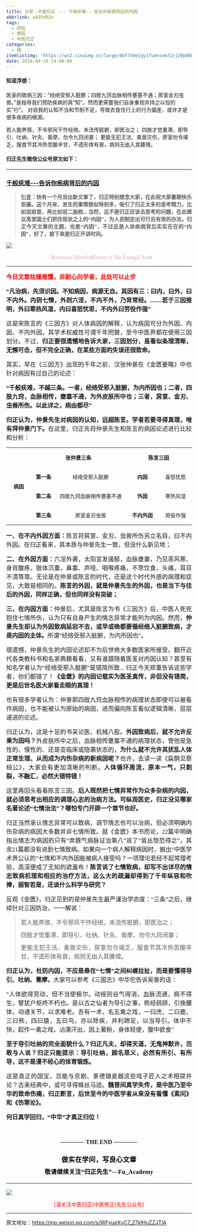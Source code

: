 ```yaml
---
title: 分享：中医归正 --- 千般疢难---告诉你疾病背后的内因
abbrlink: a935d02e
tags:
  - 阴阳
  - 病因
  - 中医归正
categories:
  - 摘
itemlistimg: 'https://wx2.sinaimg.cn/large/8bf740e1gy1fudvsxm71rj20p00hbwgz.jpg'
date: 2018-08-18 14:40:00
---
```


#### 知诺浮想：
医圣的致病三因：“经络受邪入脏腑；四肢九窍血脉相传壅塞不通；房室金刃虫兽。”是指导我们预防疾病的真“知”。然而更需要我们自身重视并持之以恒的实“行”。
对自我的认知不当和节制不足，导致衣食住行上的行为偏差，或许才是很多疾病的根源。

若人能养慎，不令邪风干忤经络，未流传脏腑，即医治之；
四肢才觉重滞，即导引、吐纳、针灸、膏摩，勿令九窍闭塞；
更能无犯王法、禽兽灾伤，房室勿令竭乏，服食节其冷热苦酸辛甘，不遗形体有衰，病则无由入其腠理。


#### 归正先生微信公众号原文如下：
---

###  [千般疢难---告诉你疾病背后的内因](https://mp.weixin.qq.com/s/WFyueXyC7_27klHuZZJTlA "跳转至原文")



<div class="rich_media_content ">
                    <blockquote><p style="margin-bottom: 10px;text-align: justify;"><span style="font-size: 14px;text-align: justify;text-decoration: underline;font-family: 宋体;"><strong style="max-width: 100%;box-sizing: border-box !important;word-wrap: break-word !important;"><span style="max-width: 100%;font-family: 仿宋;box-sizing: border-box !important;word-wrap: break-word !important;">引言</span></strong></span><span style="font-size: 14px;text-align: justify;font-family: 宋体;"><strong style="max-width: 100%;box-sizing: border-box !important;word-wrap: break-word !important;"><span style="max-width: 100%;font-family: 仿宋;box-sizing: border-box !important;word-wrap: break-word !important;">：快有一个月没出新文章了，归正特别想念大家，在此祝大家暑期快乐安康。这个月来，发生的事情貌似特别多，吸引了归正太多的思考精力，比如说疫苗，再比如说二胎税... 当然，这不是归正应该去思考的问题，在此建议高堂国士们抓住现状之上的“内因”，为人民制定出可行且有效的办法。归正今天文章的主题，也是“内因”，不过这是人体疾病背后实实在在的“内因”，好了，接下来是归正开讲时间。</span></strong></span></p></blockquote><p><img style="clear: both; display: block; margin:auto;" src="https://wx2.sinaimg.cn/large/8bf740e1gy1fudvsxm71rj20p00hbwgz.jpg" data-type="jpeg" data-w="900" style=""  /></p><p style="text-align: center;line-height: normal;margin-bottom: 15px;"><span style="color: rgb(215, 171, 169);font-family: 仿宋;font-size: 14px;text-align: center;">---Bartolome Murillo《Return of The Prodigal Son》</span></p><hr  /><p style="margin-bottom: 15px;margin-top: 15px;text-align: justify;"><span style="color: rgb(255, 0, 0);"><strong><span style="font-family: 仿宋;font-size: 16px;text-align: justify;">今日文章枯燥难懂，非耐心向学者，此处可以止步</span></strong></span></p><p style="margin-bottom: 15px;margin-top: 15px;text-align: justify;"><strong><span style="font-family: 仿宋;font-size: 16px;text-align: justify;">“凡治病，先须识因。不知病因，病源无自。其因有三：曰内，曰外，曰不内外。内则七情，外则六淫，不内不外，乃背常经。……若于三因推明，外曰寒热风湿，内曰喜怒忧思，不内外曰劳役作强”</span></strong><br  /></p><p style="margin-bottom: 15px;margin-top: 15px;text-align: justify;"><span style="font-family: 仿宋;font-size: 16px;text-align: justify;">这是宋陈言的《三因方》对人体病因的解释，认为病因可分为外因、内因、不内外因，其学术权威性可谓千年罔替，至今中医界都在使用三因划分。不过，<strong>归正要很遗憾地告诉大家，三因划分，虽看似条理清晰，无懈可击，但不完全正确，在某些方面的失误还很致命。</strong></span></p><p style="margin-bottom: 15px;margin-top: 15px;text-align: justify;"><span style="font-family: 仿宋;font-size: 16px;text-align: justify;">其实，早在《三因方》出现的千年之前，汉张仲景在《金匮要略》中也针对病因有过自己的论述：</span></p><p style="margin-bottom: 15px;margin-top: 15px;text-align: justify;"><strong><span style="font-family: 仿宋;font-size: 16px;text-align: justify;">“千般疢难，不越三条。一者，经络受邪入脏腑，为内所因也；二者，四肢九窍，血脉相传，壅塞不通，为外皮肤所中也；三者，房室、金刃、虫兽所伤。以此详之，病由都尽”</span></strong></p><p style="margin-bottom: 15px;margin-top: 15px;text-align: justify;"><strong><span style="font-family: 仿宋;font-size: 16px;text-align: justify;">归正认为，仲景先生对病因的认知，远超陈言。学者若要寻得真理，唯有拜仲景门下。</span></strong><span style="font-family: 仿宋;font-size: 16px;">在这里，归正先将仲景先生和陈言的病因论述进行比较和分析：</span></p><table cellspacing="0" style=""><tbody><tr><td width="63.33333333333333" valign="center" rowspan="4" style="padding: 0px 7px;border-width: 1px;border-color: windowtext;word-break: break-all;"><p style="text-align: center;"><span style="font-size: 14px;"><strong><span style="font-size: 14px;font-family: 仿宋;text-align: justify;">病因</span></strong></span></p></td><td width="249.33333333333334" valign="center" colspan="2" style="padding: 0px 7px;border-left: none;border-right-width: 1px;border-right-color: windowtext;border-top-width: 1px;border-top-color: windowtext;border-bottom-width: 1px;border-bottom-color: windowtext;"><p style="text-align: center;"><span style="font-size: 14px;"><strong><span style="font-size: 14px;font-family: 仿宋;text-align: justify;">张仲景三条</span></strong></span></p></td><td width="194.33333333333334" valign="center" colspan="2" style="padding: 0px 7px;border-left: none;border-right-width: 1px;border-right-color: windowtext;border-top-width: 1px;border-top-color: windowtext;border-bottom-width: 1px;border-bottom-color: windowtext;"><p style="text-align: center;"><span style="font-size: 14px;"><strong><span style="font-size: 14px;font-family: 仿宋;text-align: justify;">陈言三因</span></strong></span></p></td></tr><tr><td width="55.33333333333333" valign="center" style="padding: 0px 7px;border-left: none;border-right-width: 1px;border-right-color: windowtext;border-top: none;border-bottom-width: 1px;border-bottom-color: windowtext;"><p style="text-align: center;"><span style="font-size: 14px;"><strong><span style="font-size: 14px;font-family: 仿宋;text-align: justify;">第一条</span></strong></span></p></td><td width="198.33333333333334" valign="center" style="padding: 0px 7px;border-left: none;border-right-width: 1px;border-right-color: windowtext;border-top: none;border-bottom-width: 1px;border-bottom-color: windowtext;"><p style="text-align: center;"><span style="font-family: 仿宋;text-align: justify;font-size: 14px;">经络受邪入脏腑</span></p></td><td width="76.33333333333333" valign="center" style="padding: 0px 7px;border-left: none;border-right-width: 1px;border-right-color: windowtext;border-top-width: 1px;border-top-color: windowtext;border-bottom-width: 1px;border-bottom-color: windowtext;word-break: break-all;"><p style="text-align: center;"><span style="font-size: 14px;"><strong><span style="font-size: 14px;font-family: 仿宋;text-align: justify;">内因</span></strong></span></p></td><td width="73.33333333333333" valign="center" style="padding: 0px 7px;border-left: none;border-right-width: 1px;border-right-color: windowtext;border-top-width: 1px;border-top-color: windowtext;border-bottom-width: 1px;border-bottom-color: windowtext;"><p style="text-align: center;"><span style="font-family: 仿宋;text-align: justify;font-size: 14px;">喜怒忧思</span></p></td></tr><tr><td width="61.33333333333333" valign="center" style="padding: 0px 7px;border-left: none;border-right-width: 1px;border-right-color: windowtext;border-top: none;border-bottom-width: 1px;border-bottom-color: windowtext;"><p style="text-align: center;"><span style="font-size: 14px;"><strong><span style="font-size: 14px;font-family: 仿宋;text-align: justify;">第二条</span></strong></span></p></td><td width="201.33333333333334" valign="center" style="padding: 0px 7px;border-left: none;border-right-width: 1px;border-right-color: windowtext;border-top: none;border-bottom-width: 1px;border-bottom-color: windowtext;"><p style="text-align: center;"><span style="font-family: 仿宋;text-align: justify;font-size: 14px;">四肢九窍血脉相传壅塞不通</span></p></td><td width="76.33333333333333" valign="center" style="padding: 0px 7px;border-left: none;border-right-width: 1px;border-right-color: windowtext;border-top: none;border-bottom-width: 1px;border-bottom-color: windowtext;"><p style="text-align: center;"><span style="font-size: 14px;"><strong><span style="font-size: 14px;font-family: 仿宋;text-align: justify;">外因</span></strong></span></p></td><td width="73.33333333333333" valign="center" style="padding: 0px 7px;border-left: none;border-right-width: 1px;border-right-color: windowtext;border-top: none;border-bottom-width: 1px;border-bottom-color: windowtext;"><p style="text-align: center;"><span style="font-family: 仿宋;text-align: justify;font-size: 14px;">寒热风湿</span></p></td></tr><tr><td width="61.33333333333333" valign="center" style="padding: 0px 7px;border-left: none;border-right-width: 1px;border-right-color: windowtext;border-top: none;border-bottom-width: 1px;border-bottom-color: windowtext;"><p style="text-align: center;"><span style="font-size: 14px;"><strong><span style="font-size: 14px;font-family: 仿宋;text-align: justify;">第三条</span></strong></span></p></td><td width="212.33333333333334" valign="center" style="padding: 0px 7px;border-left: none;border-right-width: 1px;border-right-color: windowtext;border-top: none;border-bottom-width: 1px;border-bottom-color: windowtext;"><p style="text-align: center;"><span style="font-family: 仿宋;text-align: justify;font-size: 14px;">房室金刃虫兽</span></p></td><td width="76.33333333333333" valign="center" style="padding: 0px 7px;border-left: none;border-right-width: 1px;border-right-color: windowtext;border-top: none;border-bottom-width: 1px;border-bottom-color: windowtext;"><p style="text-align: center;"><span style="font-size: 14px;"><strong><span style="font-size: 14px;font-family: 仿宋;text-align: justify;">不内外因</span></strong></span></p></td><td width="73.33333333333333" valign="center" style="padding: 0px 7px;border-left: none;border-right-width: 1px;border-right-color: windowtext;border-top: none;border-bottom-width: 1px;border-bottom-color: windowtext;"><p style="text-align: center;"><span style="font-family: 仿宋;text-align: justify;font-size: 14px;">劳役作强</span></p></td></tr></tbody></table><p style="text-align: justify;"><strong><span style="font-family: 仿宋;font-size: 16px;text-align: justify;">一、在不内外因方面：</span></strong><span style="font-family: 仿宋;font-size: 16px;text-align: justify;">陈言将房室、金刃、虫兽所伤另立名目，曰不内外因。</span><span style="font-family: 仿宋;font-size: 16px;text-align: justify;">在归正看来，其本质</span><span style="font-family: 仿宋;font-size: 16px;text-align: justify;">与仲景</span><span style="font-family: 仿宋;font-size: 16px;text-align: justify;">先生</span><span style="font-family: 仿宋;font-size: 16px;text-align: justify;">一致，但没什么新</span><span style="font-family: 仿宋;font-size: 16px;text-align: justify;">见地；</span></p><p style="margin-bottom: 15px;margin-top: 15px;text-align: justify;"><strong><span style="font-family: 仿宋;font-size: 16px;text-align: justify;">二、在外因方面：</span></strong><span style="font-family: 仿宋;font-size: 16px;text-align: justify;">六淫外袭，太阳宣发遏郁，血脉壅塞，乃见恶风寒、身背酸疼，肢体沉重，鼻塞、声哑、咽喉疼痛，不思饮食，头痛，耳目不清等等。无论是在仲景或陈言的时代，还是这个时代外感的病理和症见，大致是相同的。<strong>陈言的外因，就是仲景先生的外因，也是当下与往后的外因，同样正确，但也同样没有突破；</strong></span></p><p style="margin-bottom: 15px;margin-top: 15px;text-align: justify;"><strong><span style="font-family: 仿宋;font-size: 16px;text-align: justify;">三、在内因方面：</span></strong><span style="font-family: 仿宋;font-size: 16px;text-align: justify;">仲景后，尤其是陈言为书《三因方》后，中医人死死抱住七情所伤，认为只有自身产生的情志异常才能列为内因。然而，<strong>仲景先生却认为外因致病延宕不去，或早或晚都要循经络入脏腑致病，才是内因的主体。</strong>所谓“经络受邪入脏腑，为内所因也”。</span></p><p style="margin-bottom: 15px;margin-top: 15px;text-align: justify;"><span style="font-family: 仿宋;font-size: 16px;text-align: justify;">很遗憾，仲景先生的内因论述却不为后世绝大多数医家所接受。翻开近代各类教科书和名家典籍看看，又有谁跟随着医圣对内因认知？甚至有知名学者认为“经络受邪入脏腑”是错简所致... 归正今天郑重告诉这些学者，你们都错了！<strong>《金匮》的内因记载实为医圣真传，非但没有错简，更是后世名医大家看走眼的真理！</strong></span></p><p style="margin-bottom: 15px;margin-top: 15px;text-align: justify;"><span style="font-family: 仿宋;font-size: 16px;text-align: justify;">也有很多学者认为：仲景那四肢九窍血脉相传的病理状态即使可以被看作病因，也不能被认为原始的病因，进而偏向陈言看似逻辑清晰，层层递进的论述。</span></p><p style="margin-bottom: 15px;margin-top: 15px;text-align: justify;"><span style="font-family: 仿宋;font-size: 16px;text-align: justify;">归正认为，这是十足的书呆论医，机械八股。<strong>外因致病后，就不允许反果为因吗？</strong>外皮肤所中之后，血脉相传壅塞不通的病理状态，管他是急性的、慢性的、还是亚临床或隐袭状态的，<strong>为什么就不允许其扰乱人体正常生理、从而成为内伤杂病的新病因呢？</strong>也许，去读一读《扁鹊见蔡桓公》，大家会有更加清晰的判断。<strong>人体循环周流，原本一气，只割裂，不融汇，必然大错特错！</strong></span></p><p style="margin-bottom: 15px;margin-top: 15px;text-align: justify;"><span style="font-family: 仿宋;font-size: 16px;text-align: justify;">这里再回头看看陈言三因。<strong>后人既然把七情异常作为众多杂病的内因，就必须思考出相应的调理心志的治病方法。可纵观医史，归正没见哪家名著论述“七情治法”？哪怕专门开辟一个章节也好。</strong></span></p><p style="margin-bottom: 15px;margin-top: 15px;text-align: justify;"><span style="font-family: 仿宋;font-size: 16px;text-align: justify;">归正当然承认情志异常可以</span><span style="font-family: 仿宋;font-size: 16px;text-align: justify;">致病，调节情志也可以治病，但必须明确内伤杂病的病因大多数并非七情所致。就《金匮》本书而论，22篇中明确指出情志为病因的只有“奔豚气病脉证治第八”说了“皆丛惊恐得之”，其余21篇都没有说到七情致病。如</span><span style="font-family: 仿宋;font-size: 16px;text-align: justify;">果向一个病人解释病因时，搬出“中医学术界公认的”七情和不内外因能被病人接受吗？一项理论若经不起常理考验，高深便成了无知的遮羞布！<strong>陈言说了七情致病，却写不出详尽的情志致病机理和相应的治疗方法，这么大的疏漏却得到了千年纵容和吹捧，弱智若是，还谈什么科学与研究？</strong></span></p><p style="margin-bottom: 15px;margin-top: 15px;text-align: justify;"><span style="font-family: 仿宋;font-size: 16px;text-align: justify;">反观《金匮》，归正见到的是仲景先生最严谨治学态度：“三条”之后，继续针对三因防治，一一解说：</span></p><blockquote><p style="text-align: justify;line-height: normal;margin-top: 10px;margin-bottom: 10px;"><span style="font-family: 仿宋;font-size: 16px;text-align: justify;">若人能养慎，不令邪风干忤经络，未流传脏腑，即医治之；</span></p><p style="text-align: justify;line-height: normal;margin-top: 10px;margin-bottom: 10px;"><span style="font-family: 仿宋;font-size: 16px;text-align: justify;">四肢才觉重滞，即导引、吐纳、针灸、膏摩，勿令九窍闭塞；</span></p><p style="text-align: justify;line-height: normal;margin-top: 10px;margin-bottom: 10px;"><span style="font-family: 仿宋;font-size: 16px;text-align: justify;">更能无犯王法、禽兽灾伤，房室勿令竭乏，服食节其冷热苦酸辛甘，不遗形体有衰，病则无由入其腠理。</span></p></blockquote><p style="margin-bottom: 15px;margin-top: 15px;text-align: justify;"><strong><span style="font-family: 仿宋;font-size: 16px;text-align: justify;">归正认为，杜防内因，不应是悬在“七情”之间纠缠拉扯，而是要懂得导引、吐纳、膏摩，</span></strong><span style="font-family: 仿宋;font-size: 16px;text-align: justify;">大家可以参考《三国志》中华佗告诉吴普的话：</span></p><p style="margin-bottom: 15px;margin-top: 15px;text-align: justify;"><span style="font-family: 仿宋;font-size: 16px;text-align: justify;">“人体欲得劳动，但不当使极尔。动摇则谷气得消，血脉流通，病不得生，譬犹户枢终不朽也。是以古之仙者为导引之事，熊经鸱顾，引挽腰体，动诸关节，以求难老。吾有一术，名五禽之戏，一曰虎，二曰鹿，三曰熊，四曰猿，五曰鸟，亦以除疾，并利蹄足，以当导引。体中不快，起作一禽之戏，沾濡汗出，因上著粉，身体轻便，腹中欲食”</span></p><p style="margin-bottom: 15px;margin-top: 15px;text-align: justify;"><strong><span style="font-family: 仿宋;font-size: 16px;text-align: justify;">至于导引吐纳的完全面貌什么？归正凡夫，却得天道，无鬼神默许，岂敢与人说？归正只能提示：导引吐纳，顾名思义，必然有所引、有所导，这不是漫不经心的体育锻炼。</span></strong></p><p style="margin-bottom: 15px;margin-top: 15px;text-align: justify;"><span style="font-family: 仿宋;font-size: 16px;text-align: justify;">这是真正的国宝，岂能与京剧、景德镇瓷器这些戏子匠人之术相提并论？古来经典中，或可寻得蛛丝马迹。<strong>魏晋间真学失传，是中医乃至中华的致命伤痛，归正断言，后世至今的中医学者从来没有看懂《素问》和《伤寒论》。</strong></span></p><p style="margin-bottom: 15px;margin-top: 15px;text-align: justify;"><span style="font-family: 仿宋;font-size: 16px;text-align: justify;"><strong>何日真学回归，“中华”才真正归位！</strong></span></p><p style="margin-bottom: 15px;margin-top: 15px;text-align: justify;"><span style="font-family: 仿宋;font-size: 16px;text-align: justify;"><strong><br  /></strong></span></p><p style="margin-top: 15px;margin-bottom: 15px;white-space: normal;text-align: center;"><span style="font-family: 仿宋;font-size: 16px;"><strong style="text-align: justify;">———— THE&nbsp;END ————</strong></span></p><p style="margin-top: 15px;margin-bottom: 15px;white-space: normal;text-align: center;"><span style="font-family: 仿宋;font-size: 16px;"></span></p><p style="margin-top: 25px;margin-bottom: 5px;font-size: 16px;white-space: normal;max-width: 100%;min-height: 1em;color: rgb(62, 62, 62);text-align: center;line-height: 1.75em;box-sizing: border-box !important;word-wrap: break-word !important;"><strong><span style="font-size: 18px;color: rgb(0, 0, 0);max-width: 100%;font-family: 仿宋;letter-spacing: 0.5px;box-sizing: border-box !important;word-wrap: break-word !important;">做实在学问，写良心文章</span></strong></p><p style="margin-top: 5px;margin-bottom: 15px;font-size: 16px;white-space: normal;max-width: 100%;min-height: 1em;color: rgb(62, 62, 62);line-height: 1.75em;text-align: center;box-sizing: border-box !important;word-wrap: break-word !important;"><strong><span style="color: rgb(0, 0, 0);max-width: 100%;font-family: 仿宋;letter-spacing: 0.5px;box-sizing: border-box !important;word-wrap: break-word !important;">敬请继续关注“归正先生”---Fu_Academy</span></strong></p><hr style="font-size: 16px;white-space: normal;max-width: 100%;color: rgb(62, 62, 62);box-sizing: border-box !important;word-wrap: break-word !important;"  />
					<img style="clear: both; display: block; margin:auto;" src="https://ws1.sinaimg.cn/mw690/8bf740e1gy1fgqt1hfuomj20hs0bzmyp.jpg" /><p style="text-align: center; color: red">[请关注中医归正(中医修正)先生公众号]</p><hr />
                </div>



原文地址：https://mp.weixin.qq.com/s/WFyueXyC7_27klHuZZJTlA


